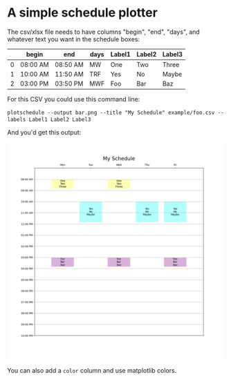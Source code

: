 # A simple schedule plotter

The csv/xlsx file needs to have columns "begin", "end", "days", and whatever text you want in the schedule boxes:


|   | begin    | end      | days | Label1 | Label2 | Label3 | 
|---|----------|----------|------|--------|--------|--------| 
| 0 | 08:00 AM | 08:50 AM | MW   | One    | Two    | Three  | 
| 1 | 10:00 AM | 11:50 AM | TRF  | Yes    | No     | Maybe  | 
| 2 | 03:00 PM | 03:50 PM | MWF  | Foo    | Bar    | Baz    | 

For this CSV you could use this command line:

	plotschedule --output bar.png --title "My Schedule" example/foo.csv --labels Label1 Label2 Label3

And you'd get this output:

![Result](example/bar.png)

You can also add a `color` column and use matplotlib colors.



